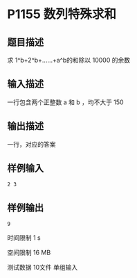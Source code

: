 # P1155 数列特殊求和

## 题目描述

求 1^b+2^b+......+a^b的和除以 10000 的余数

## 输入描述

一行包含两个正整数 a 和 b ，均不大于 150

## 输出描述

一行，对应的答案

## 样例输入

```
2 3
```

## 样例输出

```
9
```

时间限制  1 s

空间限制  16 MB

测试数据  10文件 单组输入
